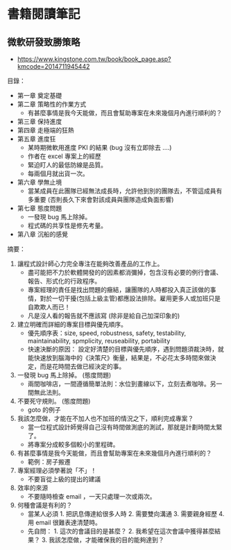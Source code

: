 # 書籍閱讀筆記

## 微軟研發致勝策略

* https://www.kingstone.com.tw/book/book_page.asp?kmcode=2014711945442

目錄：

* 第一章 奠定基礎
* 第二章 策略性的作業方式
    * 有甚麼事情是我今天能做，而且會幫助專案在未來幾個月內進行順利的？ 
* 第三章 保持進度
* 第四章 走極端的狂熱
* 第五章 進度狂
    * 某時期微軟用進度 PKI 的結果 (bug 沒有立即除去 ....)
    * 作者在 excel 專案上的經歷
    * 緊迫盯人的最低防線是品質。
    * 每兩個月就出貨一次。
* 第六章 學無止境
    * 當某成員在此團隊已經無法成長時，允許他到別的團隊去，不管這成員有多重要 (否則長久下來會對該成員與團隊造成負面影響)
* 第七章 態度問題
    * 一發現 bug 馬上除掉。
    * 程式碼的共享性是修先考量。
* 第八章 沉船的感覺

摘要：

1. 讓程式設計師心力完全專注在能夠改善產品的工作上。
    * 盡可能把不力於軟體開發的的因素都消彌掉，包含沒有必要的例行會議、報告、形式化的行政程序。
    * 專案經理的責任是找出問題的癥結，讓團隊的人時都投入真正該做的事情，對於一切干擾(包括上級主管)都應設法排除。雇用更多人或加班只是自欺欺人而已！
    * 凡是沒人看的報告就不應該寫 (除非是給自己加深印象的)
2. 建立明確而詳細的專案目標與優先順序。
    * 優先順序表：size, speed, robustness, safety, testability, maintainability, spmplicity, reuseability, portability
    * 快速決斷的原因： 設定好清楚的目標與優先順序，遇到問題須裁決時，就能快速放到腦海中的《決策尺》衡量，結果是，不必花太多時間來做決定，而是花時間去做已經決定的事。
3. 一發現 bug 馬上除掉。 (態度問題)
    * 兩間咖啡店，一間遵循簡單法則：水位到畫線以下，立刻去煮咖啡。另一間無此法則。
4. 不要死守規則。 (態度問題)
    * goto 的例子
5. 我該怎麼做，才能在不加人也不加班的情況之下，順利完成專案？
    * 當一位程式設計師覺得自己沒有時間做測底的測試，那就是計劃時間太緊了。
    * 將專案分成較多個較小的里程碑。
6. 有甚麼事情是我今天能做，而且會幫助專案在未來幾個月內進行順利的？ 
    * 範例：房子搬遷
7. 專案經理必須學著說「不」！
    * 不要盲從上級的提出的建議
8. 效率的來源
    * 不要隨時檢查 email ，一天只處理一次或兩次。
9. 何種會議是有利的？
    * 當某人必須 1. 把訊息傳達給很多人時 2. 需要雙向溝通 3. 需要親身經歷 4. 用 email 很難表達清楚時。
    * 先自問： 1. 這次的會議目的是甚麼？ 2. 我希望在這次會議中獲得甚麼結果？ 3. 我該怎麼做，才能確保我的目的能夠達到？



